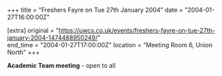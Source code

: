 +++
title = "Freshers Fayre on Tue 27th January 2004"
date = "2004-01-27T16:00:00Z"

[extra]
original = "https://uwcs.co.uk/events/freshers-fayre-on-tue-27th-january-2004-1474488950249/"    
end_time = "2004-01-27T17:00:00Z"
location = "Meeting Room 6, Union North"
+++

**Academic Team meeting** - open to all

